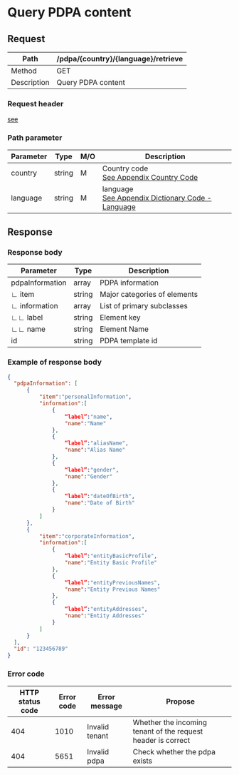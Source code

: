 # Query PDPA content

## Request

| Path        | /pdpa/{country}/{language}/retrieve |
| ----------- | ----------------------------------- |
| Method      | GET                                 |
| Description | Query PDPA content                  |

### Request header

[see](../../header.md)

### Path parameter

| Parameter | Type   | M/O  | Description                                                  |
| --------- | ------ | ---- | ------------------------------------------------------------ |
| country   | string | M    | Country code<br />[See Appendix Country Code](../../appendices/country_code.md) |
| language  | string | M    | language<br />[See Appendix Dictionary Code - Language](../../appendices/dictionary_code.md) |

## Response

### Response body

| Parameter       | Type   | Description                  |
| --------------- | ------ | ---------------------------- |
| pdpaInformation | array  | PDPA information             |
| ∟ item          | string | Major categories of elements |
| ∟ information   | array  | List of primary subclasses   |
| ∟∟ label        | string | Element key                  |
| ∟∟ name         | string | Element Name                 |
| id              | string | PDPA template id             |

### Example of response body

```json
{
  "pdpaInformation": [
      {
          "item":"personalInformation",
          "information":[
              {
                  “label”:"name",
                  "name":"Name"
              },
              {
                  “label”:"aliasName",
                  "name":"Alias Name"
              },
              {
                  “label”:"gender",
                  "name":"Gender"
              },
              {
                  “label”:"dateOfBirth",
                  "name":"Date of Birth"
              }
          ]
      },
      {
          "item":"corporateInformation",
          "information":[
              {
                  “label”:"entityBasicProfile",
                  "name":"Entity Basic Profile"
              },
              {
                  “label”:"entityPreviousNames",
                  "name":"Entity Previous Names"
              },
              {
                  “label”:"entityAddresses",
                  "name":"Entity Addresses"
              }
          ]
      }
  ],
  "id": "123456789"
}
```

### Error code

| HTTP status code | Error code | Error message  | Propose                                                      |
| ---------------- | ---------- | -------------- | ------------------------------------------------------------ |
| 404              | 1010       | Invalid tenant | Whether the incoming tenant of the request header is correct |
| 404              | 5651       | Invalid pdpa   | Check whether the pdpa exists                                |